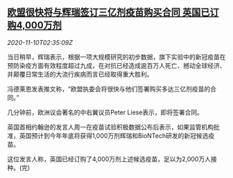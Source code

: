 <!--1604978598000-->
[欧盟很快将与辉瑞签订三亿剂疫苗购买合同 英国已订购4,000万剂](https://cn.reuters.com/article/eu-pfizer-vaccines-1109-mon-idCNKBS27Q0AE)
------

<div><i>2020-11-10T02:35:09Z</i></div><p>当日稍早，辉瑞表示，根据一项大规模研究的初步数据，旗下实验中的新冠疫苗在预防染疫方面有效程度超过九成，在对抗已经造成逾百万人死亡、撼动全球经济、并颠覆日常生活的大流行疾病而言已经取得重大胜利。</p><p>冯德莱恩发表推文称，“欧盟执委会将很快与他们签署购买多达三亿剂疫苗的合同。”</p><p>几分钟前，欧洲议会著名的中右翼议员Peter Liese表示，即将签署合同。</p><p>英国首相约翰逊的发言人周一在疫苗试验积极数据公布后表示，如果监管机构批准，英国预计到今年年底将获得1,000万剂辉瑞和BioNTech研发的新冠候选疫苗。</p><p>这位发言人称，英国已经订购了4,000万剂上述候选疫苗，足以为2,000万人接种。(完)</p>

